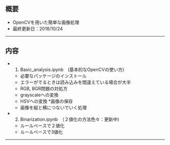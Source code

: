 
## 概要
* OpenCVを用いた簡単な画像処理
* 最終更新日：2018/10/24

* * *	

## 内容
* 1. Basic_analysis.ipynb　(基本的なOpenCVの使い方)
  * 必要なパッケージのインストール
  * エラーがでるときは読み込みを間違えている場合が大半
  * RGB, BGR問題の対処方
  * grayscaleへの変換
  * HSVへの変換 *画像の保存
  * 画像を縦と横につないでいく処理 

* 2. Binarization.ipynb　（２値化の方法色々：更新中)
  * ルールベースで２値化
  * ルールベースで3値化

* * *	
